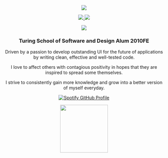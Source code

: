 <p align="center">
  <a href="https://git.io/typing-svg">
    <img src="https://readme-typing-svg.herokuapp.com/?lines=Live+everyday+to+the+fullest!;It's+over+before+you+know+it...">
  </a>
</p>

<p align="center">
  <a href="https://www.linkedin.com/in/camaragon/" target="_blank">
    <img src="https://img.shields.io/badge/LinkedIn-0077B5?style=for-the-badge&logo=linkedin&logoColor=white">
  </a>
  <a href="mailto:caragon4695@gmail.com" target="_blank">
    <img src="https://img.shields.io/badge/Gmail-D14836?style=for-the-badge&logo=gmail&logoColor=white">
  </a>
</p>

<p align="center">
  <img src="https://github-readme-stats.vercel.app/api?username=camaragon&show_icons=true&theme=blue-green" />
</p>

<h3 align="center">Turing School of Software and Design Alum 2010FE</h3>

<p align="center">Driven by a passion to develop outstanding UI for the future of applications by writing clean, effective and well-tested code.</p>
<p align="center">I love to affect others with contagious positivity in hopes that they are inspired to spread some themselves.</p>
<p align="center">I strive to consistently gain more knowledge and grow into a better version of myself everyday.</p>

<p align="center">
  <a href="https://github.com/kittinan/spotify-github-profile" target="_blank" rel="noopener noreferrer">
    <img src="https://spotify-github-profile.kittinanx.com/api/view?uid=teezer109&cover_image=true&theme=default&show_offline=false&background_color=121212&interchange=false" alt="Spotify GitHub Profile">
  </a>
</p>

<p align="center">
  <img src="https://media.giphy.com/media/yo1whaKkz38ME/giphy.gif" width="150" height="150">
</p>

<!--
**camaragon/camaragon** is a ✨ _special_ ✨ repository because its `README.md` (this file) appears on your GitHub profile.

Here are some ideas to get you started:

- 🔭 I’m currently working on ...
- 🌱 I’m currently learning ...
- 👯 I’m looking to collaborate on ...
- 🤔 I’m looking for help with ...
- 💬 Ask me about ...
- 📫 How to reach me: ...
- 😄 Pronouns: ...
- ⚡ Fun fact: ...
-->
